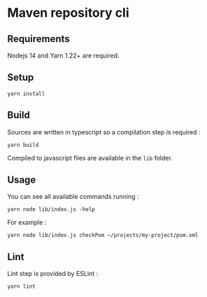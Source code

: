 # Maven repository cli

## Requirements

Nodejs 14 and Yarn 1.22+ are required.

## Setup

    yarn install
    
## Build

Sources are written in typescript so a compilation step is required :

    yarn build

Compiled to javascript files are available in the `lib` folder.

## Usage

You can see all available commands running :

    yarn node lib/index.js -help

For example :

    yarn node lib/index.js checkPom ~/projects/my-project/pom.xml

## Lint

Lint step is provided by ESLint :

    yarn lint
